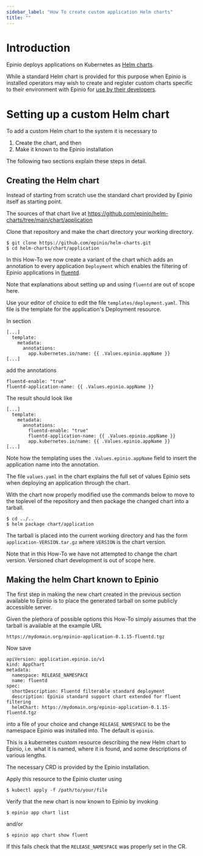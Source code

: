 ```yaml
---
sidebar_label: "How To create custom application Helm charts"
title: ""
---
```


# Introduction

Epinio deploys applications on Kubernetes as [Helm charts](https://helm.sh/).

While a standard Helm chart is provided for this purpose when Epinio is installed
operators may wish to create and register custom charts specific to their environment with
Epinio for [use by their developers](using_custom_appcharts.md).

# Setting up a custom Helm chart

To add a custom Helm chart to the system it is necessary to

  1. Create the chart, and then
  2. Make it known to the Epinio installation

The following two sections explain these steps in detail.

## Creating the Helm chart

Instead of starting from scratch use the standard chart provided by Epinio itself as
starting point.

The sources of that chart live at https://github.com/epinio/helm-charts/tree/main/chart/application

Clone that repository and make the chart directory your working directory.

```
$ git clone https://github.com/epinio/helm-charts.git
$ cd helm-charts/chart/application
```

In this How-To we now create a variant of the chart which adds an annotation to every
application `Deployment` which enables the filtering of Epinio applications in
[fluentd](https://www.fluentd.org/).

Note that explanations about setting up and using `fluentd` are out of scope here.

Use your editor of choice to edit the file `templates/deployment.yaml`.
This file is the template for the application's Deployment resource.

In section

```
[...]
  template:
    metadata:
      annotations:
        app.kubernetes.io/name: {{ .Values.epinio.appName }}
[...]
```

add the annotations

```
fluentd-enable: "true"
fluentd-application-name: {{ .Values.epinio.appName }}
```

The result should look like

```
[...]
  template:
    metadata:
      annotations:
        fluentd-enable: "true"
        fluentd-application-name: {{ .Values.epinio.appName }}
        app.kubernetes.io/name: {{ .Values.epinio.appName }}
[...]
```

Note how the templating uses the `.Values.epinio.appName` field to insert the application
name into the annotation.

The file `values.yaml` in the chart explains the full set of values Epinio sets when
deploying an application through the chart.

With the chart now properly modified use the commands below to move to the toplevel of the
repository and then package the changed chart into a tarball.

```
$ cd ../..
$ helm package chart/application
```

The tarball is placed into the current working directory and has the form
`application-VERSION.tar.gz` where `VERSION` is the chart version.

Note that in this How-To we have not attempted to change the chart version. Versioned
chart development is out of scope here.


## Making the helm Chart known to Epinio

The first step in making the new chart created in the previous section available to Epinio
is to place the generated tarball on some publicly accessible server.

Given the plethora of possible options this How-To simply assumes that the tarball is
available at the example URL

```
https://mydomain.org/epinio-application-0.1.15-fluentd.tgz
```

Now save

```
apiVersion: application.epinio.io/v1
kind: AppChart
metadata:
  namespace: RELEASE_NAMESPACE
  name: fluentd
spec:
  shortDescription: Fluentd filterable standard deployment
  description: Epinio standard support chart extended for fluent filtering
  helmChart: https://mydomain.org/epinio-application-0.1.15-fluentd.tgz
```

into a file of your choice and change `RELEASE_NAMESPACE` to be the namespace Epinio was
installed into. The default is `epinio`.

This is a kubernetes custom resource describing the new Helm chart to Epinio, i.e. what it
is named, where it is found, and some descriptions of various lengths.

The necessary CRD is provided by the Epinio installation.

Apply this resource to the Epinio cluster using

```
$ kubectl apply -f /path/to/your/file
```

Verify that the new chart is now known to Epinio by invoking

```
$ epinio app chart list
```

and/or

```
$ epinio app chart show fluent
```

If this fails check that the `RELEASE_NAMESPACE` was properly set in the CR.

